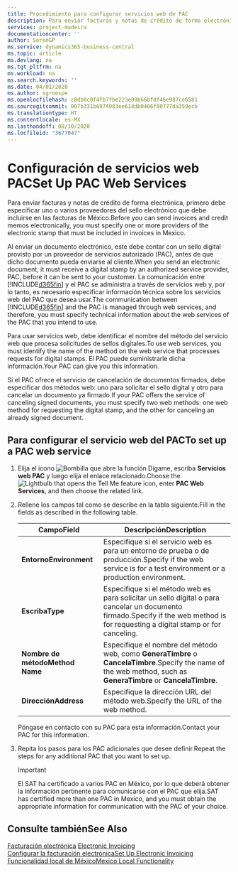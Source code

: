 ```yaml
---
title: Procedimiento para configurar servicios web de PAC
description: Para enviar facturas y notas de crédito de forma electrónica, primero debe especificar uno o varios proveedores del sello electrónico que debe incluirse en las facturas de México.
services: project-madeira
documentationcenter: ''
author: SorenGP
ms.service: dynamics365-business-central
ms.topic: article
ms.devlang: na
ms.tgt_pltfrm: na
ms.workload: na
ms.search.keywords: ''
ms.date: 04/01/2020
ms.author: sgroespe
ms.openlocfilehash: c8db0c0f4fb7fbe223e09b66bfdf46e987ce6581
ms.sourcegitcommit: 007b331b6974983ee614db0406f00777da359ecb
ms.translationtype: HT
ms.contentlocale: es-MX
ms.lasthandoff: 08/10/2020
ms.locfileid: "3677047"
---
```

# <a name="set-up-pac-web-services"></a><span data-ttu-id="11910-103">Configuración de servicios web PAC</span><span class="sxs-lookup"><span data-stu-id="11910-103">Set Up PAC Web Services</span></span>
<span data-ttu-id="11910-104">Para enviar facturas y notas de crédito de forma electrónica, primero debe especificar uno o varios proveedores del sello electrónico que debe incluirse en las facturas de México.</span><span class="sxs-lookup"><span data-stu-id="11910-104">Before you can send invoices and credit memos electronically, you must specify one or more providers of the electronic stamp that must be included in invoices in Mexico.</span></span>  

<span data-ttu-id="11910-105">Al enviar un documento electrónico, este debe contar con un sello digital provisto por un proveedor de servicios autorizado (PAC), antes de que dicho documento pueda enviarse al cliente.</span><span class="sxs-lookup"><span data-stu-id="11910-105">When you send an electronic document, it must receive a digital stamp by an authorized service provider, PAC, before it can be sent to your customer.</span></span> <span data-ttu-id="11910-106">La comunicación entre [!INCLUDE[d365fin](../../includes/d365fin_md.md)] y el PAC se administra a través de servicios web y, por lo tanto, es necesario especificar información técnica sobre los servicios web del PAC que desea usar.</span><span class="sxs-lookup"><span data-stu-id="11910-106">The communication between [!INCLUDE[d365fin](../../includes/d365fin_md.md)] and the PAC is managed through web services, and therefore, you must specify technical information about the web services of the PAC that you intend to use.</span></span>  

<span data-ttu-id="11910-107">Para usar servicios web, debe identificar el nombre del método del servicio web que procesa solicitudes de sellos digitales.</span><span class="sxs-lookup"><span data-stu-id="11910-107">To use web services, you must identify the name of the method on the web service that processes requests for digital stamps.</span></span> <span data-ttu-id="11910-108">El PAC puede suministrarle dicha información.</span><span class="sxs-lookup"><span data-stu-id="11910-108">Your PAC can give you this information.</span></span>  

<span data-ttu-id="11910-109">Si el PAC ofrece el servicio de cancelación de documentos firmados, debe especificar dos métodos web: uno para solicitar el sello digital y otro para cancelar un documento ya firmado.</span><span class="sxs-lookup"><span data-stu-id="11910-109">If your PAC offers the service of canceling signed documents, you must specify two web methods: one web method for requesting the digital stamp, and the other for canceling an already signed document.</span></span>  

## <a name="to-set-up-a-pac-web-service"></a><span data-ttu-id="11910-110">Para configurar el servicio web del PAC</span><span class="sxs-lookup"><span data-stu-id="11910-110">To set up a PAC web service</span></span>  

1.  <span data-ttu-id="11910-111">Elija el icono ![Bombilla que abre la función Dígame](../../media/ui-search/search_small.png "Dígame qué desea hacer"), escriba **Servicios web PAC** y luego elija el enlace relacionado.</span><span class="sxs-lookup"><span data-stu-id="11910-111">Choose the ![Lightbulb that opens the Tell Me feature](../../media/ui-search/search_small.png "Tell me what you want to do") icon, enter **PAC Web Services**, and then choose the related link.</span></span>  
2.  <span data-ttu-id="11910-112">Rellene los campos tal como se describe en la tabla siguiente.</span><span class="sxs-lookup"><span data-stu-id="11910-112">Fill in the fields as described in the following table.</span></span>  

    |<span data-ttu-id="11910-113">Campo</span><span class="sxs-lookup"><span data-stu-id="11910-113">Field</span></span>|<span data-ttu-id="11910-114">Descripción</span><span class="sxs-lookup"><span data-stu-id="11910-114">Description</span></span>|  
    |------------------------------------|---------------------------------------|  
    |<span data-ttu-id="11910-115">**Entorno**</span><span class="sxs-lookup"><span data-stu-id="11910-115">**Environment**</span></span>|<span data-ttu-id="11910-116">Especifique si el servicio web es para un entorno de prueba o de producción.</span><span class="sxs-lookup"><span data-stu-id="11910-116">Specify if the web service is for a test environment or a production environment.</span></span>|  
    |<span data-ttu-id="11910-117">**Escriba**</span><span class="sxs-lookup"><span data-stu-id="11910-117">**Type**</span></span>|<span data-ttu-id="11910-118">Especifique si el método web es para solicitar un sello digital o para cancelar un documento firmado.</span><span class="sxs-lookup"><span data-stu-id="11910-118">Specify if the web method is for requesting a digital stamp or for canceling.</span></span>|  
    |<span data-ttu-id="11910-119">**Nombre de método**</span><span class="sxs-lookup"><span data-stu-id="11910-119">**Method Name**</span></span>|<span data-ttu-id="11910-120">Especifique el nombre del método web, como **GeneraTimbre** o **CancelaTimbre**.</span><span class="sxs-lookup"><span data-stu-id="11910-120">Specify the name of the web method, such as **GeneraTimbre** or **CancelaTimbre**.</span></span>|  
    |<span data-ttu-id="11910-121">**Dirección**</span><span class="sxs-lookup"><span data-stu-id="11910-121">**Address**</span></span>|<span data-ttu-id="11910-122">Especifique la dirección URL del método web.</span><span class="sxs-lookup"><span data-stu-id="11910-122">Specify the URL of the web method.</span></span>|  

    <span data-ttu-id="11910-123">Póngase en contacto con su PAC para esta información.</span><span class="sxs-lookup"><span data-stu-id="11910-123">Contact your PAC for this information.</span></span>  

5.  <span data-ttu-id="11910-124">Repita los pasos para los PAC adicionales que desee definir.</span><span class="sxs-lookup"><span data-stu-id="11910-124">Repeat the steps for any additional PAC that you want to set up.</span></span>  

    > [!IMPORTANT]  
    >  <span data-ttu-id="11910-125">El SAT ha certificado a varios PAC en México, por lo que deberá obtener la información pertinente para comunicarse con el PAC que elija.</span><span class="sxs-lookup"><span data-stu-id="11910-125">SAT has certified more than one PAC in Mexico, and you must obtain the appropriate information for communication with the PAC of your choice.</span></span>  

## <a name="see-also"></a><span data-ttu-id="11910-126">Consulte también</span><span class="sxs-lookup"><span data-stu-id="11910-126">See Also</span></span>  
 <span data-ttu-id="11910-127">[Facturación electrónica](electronic-invoicing.md) </span><span class="sxs-lookup"><span data-stu-id="11910-127">[Electronic Invoicing](electronic-invoicing.md) </span></span>  
 [<span data-ttu-id="11910-128">Configurar la facturación electrónica</span><span class="sxs-lookup"><span data-stu-id="11910-128">Set Up Electronic Invoicing</span></span>](how-to-set-up-electronic-invoicing.md)  
 [<span data-ttu-id="11910-129">Funcionalidad local de México</span><span class="sxs-lookup"><span data-stu-id="11910-129">Mexico Local Functionality</span></span>](mexico-local-functionality.md)
